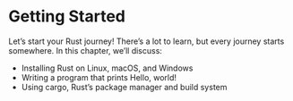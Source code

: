 # Getting Started

Let’s start your Rust journey! There’s a lot to learn, but every journey starts somewhere. In this chapter, we’ll discuss:

* Installing Rust on Linux, macOS, and Windows
* Writing a program that prints Hello, world!
* Using cargo, Rust’s package manager and build system

